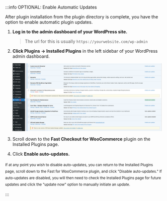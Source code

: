 :::info OPTIONAL: Enable Automatic Updates

After plugin installation from the plugin directory is complete, you have the option to enable automatic plugin updates.

1. **Log in to the admin dashboard of your WordPress site.**
   > The url for this is usually `https://yourwebsite.com/wp-admin`
2. **Click Plugins -> Installed Plugins** in the left sidebar of your WordPress admin dashboard.

   ![Enable Automatic Fast for WooCommerce Plugin Updates](/developer-portal/images/woocommerce/wp-plugin-enable-automatic-updates.png "#width=90%;")

3. Scroll down to the **Fast Checkout for WooCommerce** plugin on the Installed Plugins page.
4. Click **Enable auto-updates.**

<sub>If at any point you wish to disable auto-updates, you can return to the Installed Plugins page, scroll down to the Fast for WooCommerce plugin, and click "Disable auto-updates." If auto-updates are disabled, you will then need to check the Installed Plugins page for future updates and click the "update now" option to manually initiate an update.<sub>

:::
